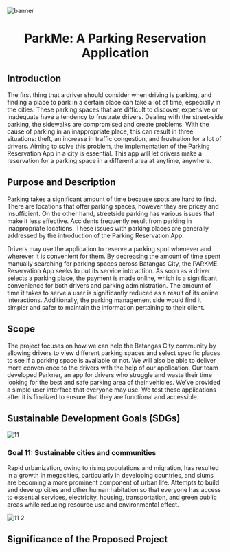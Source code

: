 ![banner](https://user-images.githubusercontent.com/102346894/181742185-bb866da4-3923-42f9-9588-57b7c3420b37.png)

<h1 align= "center"> ParkMe: A Parking Reservation Application </h1>

<h2> Introduction </h2>
<p> The first thing that a driver should consider when driving is parking, and finding a place to park in a certain place can take a lot of time, especially in the cities. These parking spaces that are difficult to discover, expensive or inadequate have a tendency to frustrate drivers. Dealing with the street-side parking, the sidewalks are compromised and create problems. With the cause of parking in an inappropriate place, this can result in three situations: theft, an increase in traffic congestion, and frustration for a lot of drivers. Aiming to solve this problem, the implementation of the Parking Reservation App in a city is essential. This app will let drivers make a reservation for a parking space in a different area at anytime, anywhere. </p>


<h2> Purpose and Description </h2>
<p>Parking takes a significant amount of time because spots are hard to find. There are locations that offer parking spaces, however they are pricey and insufficient. On the other hand, streetside parking has various issues that make it less effective. Accidents frequently result from parking in inappropriate locations. These issues with parking places are generally addressed by the introduction of the Parking Reservation App. </p>
<p>Drivers may use the application to reserve a parking spot whenever and wherever it is convenient for them. By decreasing the amount of time spent manually searching for parking spaces across Batangas City, the PARKME Reservation App seeks to put its service into action. As soon as a driver selects a parking place, the payment is made online, which is a significant convenience for both drivers and parking administration. The amount of time it takes to serve a user is significantly reduced as a result of its online interactions. Additionally, the parking management side would find it simpler and safer to maintain the information pertaining to their client.</p>


<h2> Scope </h2>
<p>The project focuses on how we can help the Batangas City community by allowing drivers to view different parking spaces and select specific places to see if a parking space is available or not.  We will also be able to deliver more convenience to the drivers with the help of our application. Our team developed Parkner, an app for drivers who struggle and waste their time looking for the best and safe parking area of their vehicles. We've provided a simple user interface that everyone may use. We test these applications after it is finalized to ensure that they are functional and accessible.
</p>

<h2> Sustainable Development Goals (SDGs) </h2>

![11](https://user-images.githubusercontent.com/89571362/181762322-5a3ab023-fd13-49a5-8322-64e051a1d75f.png)
<h3>Goal 11: Sustainable cities and communities</h3> Rapid urbanization, owing to rising populations and migration, has resulted in a growth in megacities, particularly in developing countries, and slums are becoming a more prominent component of urban life. Attempts to build and develop cities and other human habitation so that everyone has access to essential services, electricity, housing, transportation, and green public areas while reducing resource use and environmental effect.

![11 2](https://user-images.githubusercontent.com/89571362/181770855-5787cd49-d734-4236-a191-6eb8f1b45faa.png)


<h2> Significance of the Proposed Project </h2>
